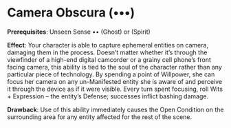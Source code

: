 # Camera Obscura (•••)
**Prerequisites**: Unseen Sense •• (Ghost) or (Spirit)

**Effect**: Your character is able to capture ephemeral entities
on camera, damaging them in the process. Doesn’t matter
whether it’s through the viewfinder of a high-end digital
camcorder or a grainy cell phone’s front facing camera, this
ability is tied to the soul of the character rather than any particular piece of technology. By spending a point of Willpower,
she can focus her camera on any un-Manifested entity she is
aware of and perceive it through the device as if it were visible. Every turn spent focusing, roll Wits + Expression – the
entity’s Defense; successes inflict bashing damage.

**Drawback**: Use of this ability immediately causes the
Open Condition on the surrounding area for any entity affected for the rest of the scene. 